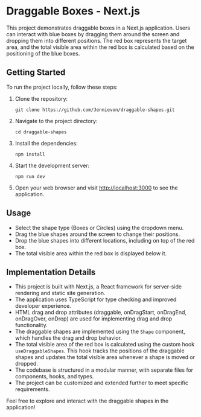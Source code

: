 # Draggable Boxes - Next.js

This project demonstrates draggable boxes in a Next.js application. Users can interact with blue boxes by dragging them around the screen and dropping them into different positions. The red box represents the target area, and the total visible area within the red box is calculated based on the positioning of the blue boxes.

## Getting Started

To run the project locally, follow these steps:

1. Clone the repository:

   ```shell
   git clone https://github.com/Jennievon/draggable-shapes.git
   ```

2. Navigate to the project directory:

   ```shell
   cd draggable-shapes
   ```

3. Install the dependencies:

   ```shell
   npm install
   ```

4. Start the development server:

   ```shell
   npm run dev
   ```

5. Open your web browser and visit [http://localhost:3000](http://localhost:3000) to see the application.

## Usage

- Select the shape type (Boxes or Circles) using the dropdown menu.
- Drag the blue shapes around the screen to change their positions.
- Drop the blue shapes into different locations, including on top of the red box.
- The total visible area within the red box is displayed below it.

## Implementation Details

- This project is built with Next.js, a React framework for server-side rendering and static site generation.
- The application uses TypeScript for type checking and improved developer experience.
- HTML drag and drop attributes (draggable, onDragStart, onDragEnd, onDragOver, onDrop) are used for implementing drag and drop functionality.
- The draggable shapes are implemented using the `Shape` component, which handles the drag and drop behavior.
- The total visible area of the red box is calculated using the custom hook `useDraggableShapes`. This hook tracks the positions of the draggable shapes and updates the total visible area whenever a shape is moved or dropped.
- The codebase is structured in a modular manner, with separate files for components, hooks, and types.
- The project can be customized and extended further to meet specific requirements.

Feel free to explore and interact with the draggable shapes in the application! 